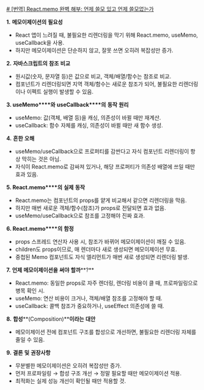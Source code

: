 
[# [번역] React.memo 완벽 해부: 언제 쓸모 있고 언제 쓸모없는가](https://imnotadevleoper.tistory.com/368)

**1.** **메모이제이션의** **필요성** 

- React 앱이 느려질 때, 불필요한 리렌더링을 막기 위해 React.memo, useMemo, useCallback을 사용.
- 하지만 메모이제이션은 단순하지 않고, 잘못 쓰면 오히려 복잡성만 증가.

**2.** **자바스크립트의** **참조** **비교** 

- 원시값(숫자, 문자열 등)은 값으로 비교, 객체/배열/함수는 참조로 비교.
- 컴포넌트가 리렌더링되면 지역 객체/함수는 새로운 참조가 되어, 불필요한 리렌더링이나 이펙트 실행이 발생할 수 있음.

**3. useMemo****와** **useCallback****의** **동작** **원리** 

- useMemo: 값(객체, 배열 등)을 캐싱, 의존성이 바뀔 때만 재계산.
- useCallback: 함수 자체를 캐싱, 의존성이 바뀔 때만 새 함수 생성.

**4.** **흔한** **오해** 

- useMemo/useCallback으로 프로퍼티를 감싼다고 자식 컴포넌트 리렌더링이 항상 막히는 것은 아님.
- 자식이 React.memo로 감싸져 있거나, 해당 프로퍼티가 의존성 배열에 쓰일 때만 효과 있음.

**5. React.memo****의** **실제** **동작** 

- React.memo는 컴포넌트의 props를 얕게 비교해서 같으면 리렌더링을 막음.
- 하지만 매번 새로운 객체/함수(참조)가 props로 전달되면 효과 없음.
- useMemo/useCallback으로 참조를 고정해야 진짜 효과.

**6. React.memo****의** **함정** 

- props 스프레드 연산자 사용 시, 참조가 바뀌어 메모이제이션이 깨질 수 있음.
- children도 props이므로, 매 렌더마다 새로 생성되면 메모이제이션 무효.
- 중첩된 Memo 컴포넌트도 자식 엘리먼트가 매번 새로 생성되면 리렌더링 발생.

**7.** **언제** **메모이제이션을** **써야** **할까****?** 

- React.memo: 동일한 props로 자주 렌더링, 렌더링 비용이 클 때, 프로파일링으로 병목 확인 시.
- useMemo: 연산 비용이 크거나, 객체/배열 참조를 고정해야 할 때.
- useCallback: 콜백 참조가 중요하거나, useEffect 의존성에 쓸 때.

**8.** **합성****(Composition)****이라는** **대안** 

- 메모이제이션 전에 컴포넌트 구조를 합성으로 개선하면, 불필요한 리렌더링 자체를 줄일 수 있음.

**9.** **결론** **및** **권장사항** 

- 무분별한 메모이제이션은 오히려 복잡성만 증가.
- 먼저 프로파일링 → 합성 구조 개선 → 정말 필요할 때만 메모이제이션 적용.
- 최적화는 실제 성능 개선이 확인될 때만 적용할 것.